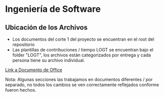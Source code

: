 # Ingeniería de Software
## Ubicación de los Archivos
- Los documentos del corte 1 del proyecto se encuentran en el root del repositorio
- Las plantillas de contribuciones / tiempo LOGT se encuentran bajo el folder "LOGT", los archivos están categorizados por entrega y cada persona tiene su archivo individual.

[Link a Documento de Office](https://uvggt-my.sharepoint.com/:w:/r/personal/pin231132_uvg_edu_gt/Documents/Design%20thinking.docx?d=w23e685040465469bb3cb1c205056f558&csf=1&web=1&e=sLQZqG)

Nota: Algunas secciones las trabajamos en documentos diferentes / por separado, no todos los cambios se ven correctamente reflejados conforme fueron hechos.
